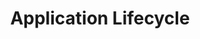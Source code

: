 ---
title: Application Lifecycle
description: Learn how to manage the life cycle of NativeScript applications from application start to storing user-defined settings.
---